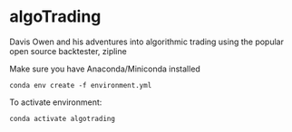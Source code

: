 # algoTrading

Davis Owen and his adventures into algorithmic trading using the popular open source backtester, zipline

Make sure you have Anaconda/Miniconda installed

`conda env create -f environment.yml`

To activate environment:

`conda activate algotrading`
